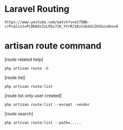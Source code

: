 # Laravel Routing
```
https://www.youtube.com/watch?v=oCf9Bb-crPc&list=PL0b6OzIxLPbz7JK_YYrRJ1KxlGG4diZHJ&index=6
```

# artisan route command
[route related help]
```
php artisan route -h
```

[route list]
```
php artisan route:list
```

[route list only user created]
```
php artisan route:list --except -vendor
```

[route search]
```
php artisan route:list --path=.....
```


